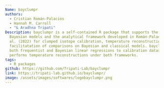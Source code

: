 ```yaml
---
Name: bayclumpr
authors:
  - Cristian Román-Palacios
  - Hannah M. Carroll
  - "& Aradhna Tripati"
Description: bayclumpr is a self-contained R package that supports the use of
  Bayesian models and the analytical framework developed in Román-Palacios et
  al. (2022) for clumped isotope calibration, temperature reconstructions, and
  facilitatation of comparisons on Bayesian and classical models. bayclumpr fits
  both frequentist and Bayesian linear regressions to calibration datasets and
  performs temperature reconstructions under both frameworks.
tags:
  - R packages
github: https://github.com/Tripati-Lab/bayclumpr
link: https://tripati-lab.github.io/bayclumpr/
image: /assets/images/softwares/logobayclumpr.png
---
```

